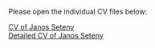 Please open the individual CV files below:

[CV of Janos Seteny](CV&#32;of&#32;Janos&#32;Seteny.pdf)  
[Detailed CV of Janos Seteny](Detailed&#32;CV&#32;of&#32;Janos&#32;Seteny.pdf)
